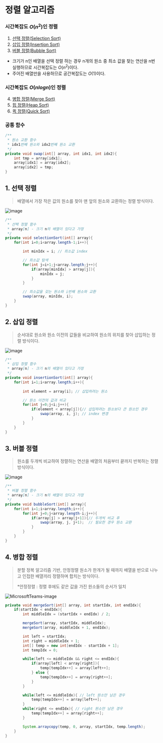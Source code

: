 # 정렬 알고리즘
### 시간복잡도 $O(n^2)$인 정렬
1. [선택 정렬(Selection Sort)](#1-선택-정렬)
2. [삽입 정렬(Insertion Sort)](#2-삽입-정렬)
3. [버블 정렬(Bubble Sort)](#3-버블-정렬)


* 크기가 n인 배열을 선택 정렬 하는 경우 n개의 원소 중 최소 값을 찾는 연산을 n번 실행하므로 시간복잡도는 $O(n^2)$이다.  
* 주어진 배열만을 사용하므로 공간복잡도는 $O(1)$이다.

### 시간복잡도 $O(n log n)$인 정렬
4. [병합 정렬(Merge Sort)](#4-병합-정렬)
5. [힙 정렬(Heap Sort)](#5-힙-정렬)
6. [퀵 정렬(Quick Sort)](#6-퀵-정렬)


### 공통 함수
```java
/**
 * 원소 교환 함수
 * idx1번째 원소와 idx2번째 원소 교환
 */
private void swap(int[] array, int idx1, int idx2){
    int tmp = array[idx1];
    array[idx1] = array[idx2];
    array[idx2] = tmp;
}
```

## 1. 선택 정렬
> 배열에서 가장 작은 값의 원소를 찾아 맨 앞의 원소와 교환하는 정렬 방식이다.

![image](https://user-images.githubusercontent.com/56745491/220225415-a27ddd72-bc1b-4069-ab42-994448b9b011.png)

```java
/**
 * 선택 정렬 함수
 * array[n] - 크기 n의 배열이 있다고 가정
 */
private void selectionSort(int[] array){
    for(int i=0;i<array.length-1;i++){

        int minIdx = i; // 최소값 index

        // 최소값 탐색
        for(int j=i+1;j<array.length;j++){
            if(array[minIdx] > array[j]){
                minIdx = j;
            }
        }

        // 최소값을 갖는 원소와 i번째 원소와 교환
        swap(array, minIdx, i);
    }
}
```

## 2. 삽입 정렬
> 순서대로 원소와 원소 이전의 값들을 비교하여 원소의 위치를 찾아 삽입하는 정렬 방식이다.

![image](https://user-images.githubusercontent.com/56745491/220225529-c0022c56-bc89-4b7a-9d65-503909c359de.png)


```java
/**
 * 삽입 정렬 함수
 * array[n] - 크기 n의 배열이 있다고 가정
 */
private void insertionSort(int[] array){
    for(int i=1;i<array.length;i++){
        
        int element = array[i]; // 삽입하려는 원소

        // 원소 이전의 값과 비교
        for(int j=0;j<i;j++){
            if(element < array[j]){// 삽입하려는 원소보다 큰 원소인 경우
                swap(array, i, j); // index 변경
            }
        }
    }
}
```

## 3. 버블 정렬
> 원소를 두개씩 비교하여 정렬하는 연산을 배열의 처음부터 끝까지 반복하는 정렬 방식이다.

![image](https://user-images.githubusercontent.com/56745491/220225804-3108a3ec-efc1-4930-b260-2fc6fcbacc00.png)


```java
/**
 * 버블 정렬 함수
 * array[n] - 크기 n의 배열이 있다고 가정
 */
private void bubbleSort(int[] array){
    for(int i=1;i<array.length;i++){
        for(int j=0;j<array.length-i;j++){
            if(array[j] > array[j+1]){// 두개씩 비교 후
                swap(array, j, j+1);  // 필요한 경우 원소 교환
            }
        }
    }
}
```

## 4. 병합 정렬
> 분할 정복 알고리즘 기반, 안정정렬
> 원소가 한개가 될 때까지 배열을 반으로 나누고 인접한 배열끼리 정렬하며 합치는 방식이다.  
> 
> *안정정렬 : 정렬 후에도 같은 값을 가진 원소들의 순서가 일치

![MicrosoftTeams-image](https://user-images.githubusercontent.com/56745491/223942020-d8040c25-01b4-4d33-a651-79fec80bf92f.png)


```java
private void mergeSort(int[] array, int startIdx, int endIdx){
    if(startIdx < endIdx){
        int middleIdx = (startIdx + endIdx) / 2;

        mergeSort(array, startIdx, middleIdx);
        mergeSort(array, middleIdx + 1, endIdx);

        int left = startIdx;
        int right = middleIdx + 1;
        int[] temp = new int[endIdx - startIdx + 1];
        int tempIdx = 0;

        while(left <= middleIdx && right <= endIdx){
            if(array[left] < array[right]){
                temp[tempIdx++] = array[left++];
            } else {
                temp[tempIdx++] = array[right++];
            }
        }

        while(left <= middleIdx){ // left 원소만 남은 경우
            temp[tempIdx++] = array[left++];
        }
        while(right <= endIdx){ // right 원소만 남은 경우
            temp[tempIdx++] = array[right++];
        }

        System.arraycopy(temp, 0, array, startIdx, temp.length);
    }
}
```
